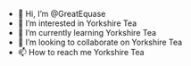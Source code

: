 - 👋 Hi, I’m @GreatEquase
- 👀 I’m interested in Yorkshire Tea
- 🌱 I’m currently learning Yorkshire Tea
- 💞️ I’m looking to collaborate on Yorkshire Tea
- 📫 How to reach me Yorkshire Tea

<!---
GreatEquase/GreatEquase is a ✨ special ✨ repository because its `README.md` (this file) appears on your GitHub profile.
You can click the Preview link to take a look at your changes.
--->
